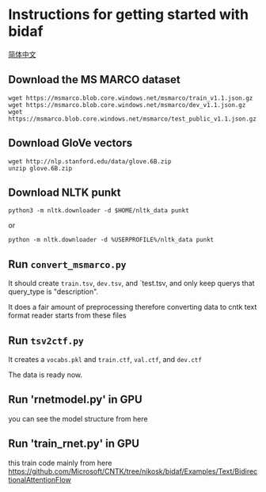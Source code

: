 # Instructions for getting started with bidaf 

[简体中文](/zh-hans/examples/cntk/python/RNet/README.md)

## Download the MS MARCO  dataset
```
wget https://msmarco.blob.core.windows.net/msmarco/train_v1.1.json.gz
wget https://msmarco.blob.core.windows.net/msmarco/dev_v1.1.json.gz
wget https://msmarco.blob.core.windows.net/msmarco/test_public_v1.1.json.gz
```
## Download GloVe vectors
```
wget http://nlp.stanford.edu/data/glove.6B.zip
unzip glove.6B.zip
```
## Download NLTK punkt
```
python3 -m nltk.downloader -d $HOME/nltk_data punkt
```
or
```
python -m nltk.downloader -d %USERPROFILE%/nltk_data punkt
```

## Run `convert_msmarco.py`
It should create `train.tsv`, `dev.tsv`, and `test.tsv, and only keep querys that query_type is "description". 

It does a fair amount of preprocessing therefore converting data to cntk text format reader starts from these files

## Run `tsv2ctf.py`
It creates a `vocabs.pkl` and `train.ctf`, `val.ctf`, and `dev.ctf`

The data is ready now. 

## Run 'rnetmodel.py' in GPU

you can see the model structure from here

## Run 'train_rnet.py' in GPU

this train code mainly from here https://github.com/Microsoft/CNTK/tree/nikosk/bidaf/Examples/Text/BidirectionalAttentionFlow